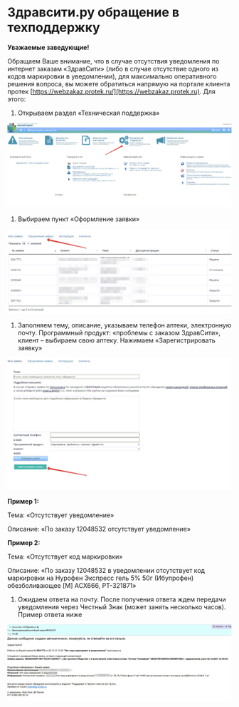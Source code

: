# Здравсити.ру обращение в техподдержку

**Уважаемые заведующие!**

Обращаем Ваше внимание, что в случае отсутствия уведомления по интернет заказам «ЗдравСити» (либо в случае отсутствие одного из кодов маркировки в уведомлении), для максимально оперативного решения вопроса, вы можете обратиться напрямую на портале клиента протек [https://webzakaz.protek.ru/](https://webzakaz.protek.ru). Для этого:

1. Открываем раздел «Техническая поддержка»

![](<../.gitbook/assets/0 (1)>)

1. Выбираем пункт «Оформление заявки»

![](<../.gitbook/assets/1 (2)>)

1. Заполняем тему, описание, указываем телефон аптеки, электронную почту. Программный продукт: «проблемы с заказом ЗдравСити», клиент – выбираем свою аптеку. Нажимаем «Зарегистрировать заявку»

![](<../.gitbook/assets/2 (1)>)

**Пример 1:**

Тема: «Отсутствует уведомление»

Описание: «По заказу 12048532 отсутствует уведомление»

**Пример 2:**

Тема: «Отсутствует код маркировки»

Описание: «По заказу 12048532 в уведомлении отсутствует код маркировки на Нурофен Экспресс гель 5% 50г (Ибупрофен) обезболивающее \[М] ACX666, РТ-321871»

1. Ожидаем ответа на почту. После получения ответа ждем передачи уведомления через Честный Знак (может занять несколько часов). Пример ответа ниже

![](<../.gitbook/assets/3 (3)>)
